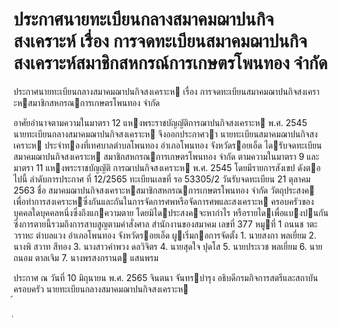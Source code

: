 
# ประกาศนายทะเบียนกลางสมาคมฌาปนกิจสงเคราะห์ เรื่อง การจดทะเบียนสมาคมฌาปนกิจสงเคราะห์สมาชิกสหกรณ์การเกษตรโพนทอง จำกัด
      
      

      
      

ประกาศนายทะเบียนกลางสมาคมฌาปนกิจสงเคราะห 
เรื่อง   การจดทะเบียนสมาคมฌาปนกิจสงเคราะหสมาชิกสหกรณการเกษตรโพนทอง  จํากัด 
 
 
อาศัยอํานาจตามความในมาตรา  12  แหงพระราชบัญญัติการฌาปนกิจสงเคราะห  พ.ศ.  2545  
นายทะเบียนกลางสมาคมฌาปนกิจสงเคราะห  จึงออกประกาศวา  นายทะเบียนสมาคมฌาปนกิจสงเคราะห
ประจําทองที่เทศบาลตําบลโพนทอง  อําเภอโพนทอง  จังหวัดรอยเอ็ด  ไดรับจดทะเบียนสมาคมฌาปนกิจสงเคราะห
สมาชิกสหกรณการเกษตรโพนทอง  จํากัด  ตามความในมาตรา  9  และมาตรา  11  แหงพระราชบัญญัติ
การฌาปนกิจสงเคราะห  พ.ศ.  2545  โดยมีรายการสังเขป  ดังตอไปนี้ 
ลําดับการประกาศ ที่   12/2565 
ทะเบียนเลขที่ รอ  53305/2 
วันรับจดทะเบียน 21  ตุลาคม     2563 
ชื่อ สมาคมฌาปนกิจสงเคราะหสมาชิกสหกรณการเกษตรโพนทอง  จํากัด 
วัตถุประสงค เพื่อทําการสงเคราะหซึ่งกันและกันในการจัดการศพหรือจัดการศพและสงเคราะห 
 ครอบครัวของบุคคลใดบุคคลหนึ่งซึ่งถึงแกความตาย  โดยมิไดประสงคจะหากําไร 
 หรือรายไดเพื่อแบงปนกัน  ซึ่งการตายนี้รวมถึงการสาบสูญตามคําสั่งศาล 
สํานักงานของสมาคม เลขที่   377  หมูที่     1  ถนนช าตะวราหะ  ตําบลแวง  อําเภอโพนทอง  จังหวัดรอยเอ็ด 
ผูเริ่มกอการจัดตั้ง 1.  นายสงกา  พลเยี่ยม 
 2.  นางพิ  สวาท  สีทอง 
 3.  นางสาวคําพวง  ดลวิจิตร 
 4.  นายสุดใจ  ปุดโส 
 5.  นายประเวช  พลเยี่ยม 
 6.  นายถนอม  ตาลเจิม 
 7.  นางพรสงกรานต  แสนพรม 
 
ประกาศ  ณ  วันที่  10  มิถุนายน  พ.ศ.    2565 
จินตนา  จันทรบํารุง 
อธิบดีกรมกิจการสตรีและสถาบันครอบครัว 
นายทะเบียนกลางสมาคมฌาปนกิจสงเคราะห  
้
 
่
 